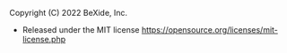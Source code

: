 Copyright (C) 2022 BeXide, Inc.

- Released under the MIT license
https://opensource.org/licenses/mit-license.php